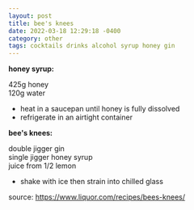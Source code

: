 ```yaml
---
layout: post
title: bee's knees
date: 2022-03-18 12:29:18 -0400
category: other
tags: cocktails drinks alcohol syrup honey gin
---
```

**honey syrup:**

425g honey  
120g water  
* heat in a saucepan until honey is fully dissolved
* refrigerate in an airtight container

**bee's knees:**

double jigger gin  
single jigger honey syrup  
juice from 1/2 lemon  
* shake with ice then strain into chilled glass

source: <https://www.liquor.com/recipes/bees-knees/>

